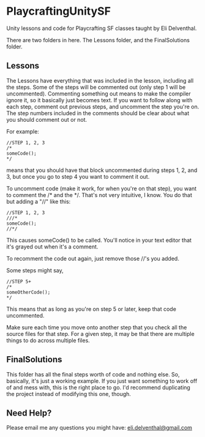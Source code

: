 # PlaycraftingUnitySF
Unity lessons and code for Playcrafting SF classes taught by Eli Delventhal.

There are two folders in here. The Lessons folder, and the FinalSolutions folder.

## Lessons
The Lessons have everything that was included in the lesson, including all the steps. Some of the steps will be commented out (only step 1 will be uncommented). Commenting something out means to make the compiler ignore it, so it basically just becomes text. If you want to follow along with each step, comment out previous steps, and uncomment the step you're on. The step numbers included in the comments should be clear about what you should comment out or not.

For example:

    //STEP 1, 2, 3
    /*
    someCode();
    */

means that you should have that block uncommented during steps 1, 2, and 3, but once you go to step 4 you want to comment it out.

To uncomment code (make it work, for when you're on that step), you want to comment the /* and the */. That's not very intuitive, I know. You do that but adding a "//" like this:

    //STEP 1, 2, 3
    ///*
    someCode();
    //*/

This causes someCode() to be called. You'll notice in your text editor that it's grayed out when it's a comment.

To recomment the code out again, just remove those //'s you added.

Some steps might say,

    //STEP 5+
    /*
    someOtherCode();
    */

This means that as long as you're on step 5 or later, keep that code uncommented.

Make sure each time you move onto another step that you check all the source files for that step. For a given step, it may be that there are multiple things to do across multiple files.

## FinalSolutions
This folder has all the final steps worth of code and nothing else. So, basically, it's just a working example. If you just want something to work off of and mess with, this is the right place to go. I'd recommend duplicating the project instead of modifying this one, though.

## Need Help?
Please email me any questions you might have: eli.delventhal@gmail.com
